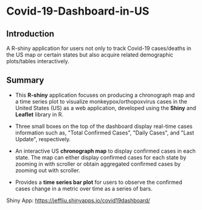 # Covid-19-Dashboard-in-US

## Introduction

A R-shiny application for users not only to track Covid-19 cases/deaths in the US map or certain states but also acquire related demographic plots/tables interactively.

## Summary

*  This <b>R-shiny</b> application focuses on producing a chronograph map and a time series plot to visualize monkeypox/orthopoxvirus cases in the United States (US) as a web application, developed using the <b>Shiny</b> and <b>Leaflet</b> library in R.

*  Three small boxes on the top of the dashboard display real-time cases information such as, "Total Confirmed Cases", "Daily Cases", and "Last Update", respectively. 

*  An interactive US <b>chronograph map</b> to display confirmed cases in each state. The map can either display confirmed cases for each state by zooming in with scroller or obtain aggregated confirmed cases by zooming out with scroller.

*  Provides a <b>time series bar plot</b> for users to observe the confirmed cases change in a metric over time as a series of bars.

Shiny App: https://jeffliu.shinyapps.io/covid19dashboard/

